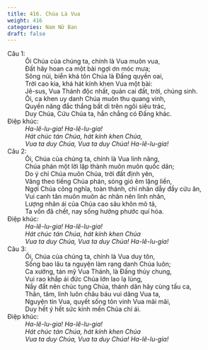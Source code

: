 ```yaml
---
title: 416. Chúa Là Vua
weight: 416
categories: Nam Nữ Ban
draft: false
---
```

<dl><dt>Câu 1:</dt><dd data-verse="1">Ôi Chúa của chúng ta, chính là Vua muôn vua, <br/>Đất hãy hoan ca một bài ngợi ơn móc mưa; <br/>Sông núi, biển khá tôn Chúa là Đấng quyền oai, <br/>Trời cao kia, khá hát kính khen Vua một bài: <br/>Jê-sus, Vua Thánh độc nhất, quản cai đất, trời, chúng sinh. <br/>Ôi, ca khen uy danh Chúa muôn thu quang vinh, <br/>Quyền năng đắc thắng bất di trên ngôi siêu trác, <br/>Duy Chúa, Cứu Chúa ta, hẳn chẳng có Đấng khác. </dd><dt>Điệp khúc:</dt><dd data-chorus="1"><em>Ha-lê-lu-gia! Ha-lê-lu-gia! <br/>Hát chúc tán Chúa, hát kính khen Chúa, <br/>Vua ta duy Chúa, Vua ta duy Chúa! Ha-lê-lu-gia! </em></dd><dt>Câu 2:</dt><dd data-verse="2">Ôi, Chúa của chúng ta, chính là Vua linh năng, <br/>Chúa phán một lời lập thành muôn muôn quốc dân; <br/>Do ý chỉ Chúa muôn Chúa, trời đất định yên, <br/>Vâng theo tiếng Chúa phán, sóng gió êm lặng liền, <br/>Ngợi Chúa công nghĩa, toàn thánh, chí nhân dẫy đầy cứu ân, <br/>Vui canh tân muôn muôn ác nhân nên linh nhân, <br/>Lượng nhân ái của Chúa cao sâu khôn mô tả, <br/>Ta vốn đã chết, nay sống hưởng phước quí hóa. </dd><dt>Điệp khúc:</dt><dd data-chorus="1"><em>Ha-lê-lu-gia! Ha-lê-lu-gia! <br/>Hát chúc tán Chúa, hát kính khen Chúa <br/>Vua ta duy Chúa, Vua ta duy Chúa! Ha-lê-lu-gia! </em></dd><dt>Câu 3:</dt><dd data-verse="3">Ôi, Chúa của chúng ta, chính là Vua duy tôn, <br/>Sống bao lâu ta nguyện làm rạng danh Chúa luôn; <br/>Ca xướng, tán mỹ Vua Thánh, là Đấng thủy chung, <br/>Vui rao khắp ái đức Chúa lớn lao lạ lùng, <br/>Nầy đất nên chúc tụng Chúa, thánh dân hãy cùng tấu ca, <br/>Thân, tâm, linh luôn châu báu vui dâng Vua ta, <br/>Nguyện tin Vua, quyết sống tôn vinh Vua mãi mãi, <br/>Duy hết ý hết sức kính mến Chúa chí ái. </dd><dt>Điệp khúc:</dt><dd data-chorus="1"><em>Ha-lê-lu-gia! Ha-lê-lu-gia! <br/>Hát chúc tán Chúa, hát kính khen Chúa <br/>Vua ta duy Chúa, Vua ta duy Chúa! Ha-lê-lu-gia! </em></dd></dl>